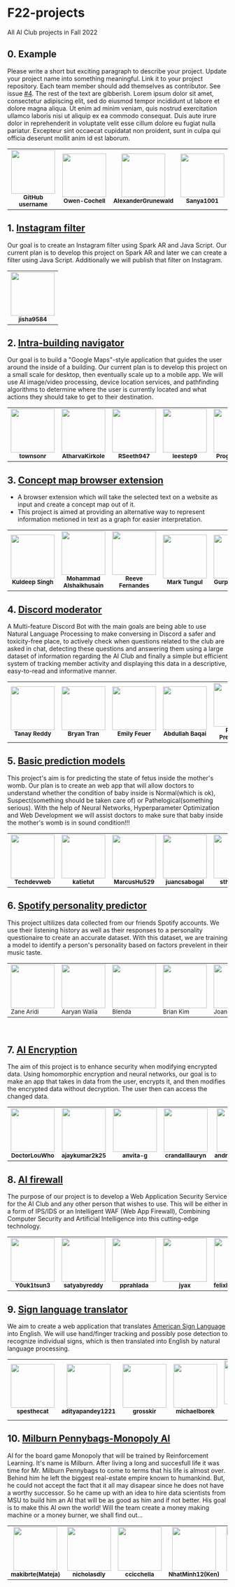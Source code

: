 # F22-projects
All AI Club projects in Fall 2022

## 0. Example

Please write a short but exciting paragraph to describe your project. Update your project name into something meaningful. Link it to your project repository. Each team member should add themselves as contributor. See issue [#4](https://github.com/MSU-AI/F22-projects/issues/4). The rest of the text are gibberish. Lorem ipsum dolor sit amet, consectetur adipiscing elit, sed do eiusmod tempor incididunt ut labore et dolore magna aliqua. Ut enim ad minim veniam, quis nostrud exercitation ullamco laboris nisi ut aliquip ex ea commodo consequat. Duis aute irure dolor in reprehenderit in voluptate velit esse cillum dolore eu fugiat nulla pariatur. Excepteur sint occaecat cupidatat non proident, sunt in culpa qui officia deserunt mollit anim id est laborum.

<table>
  <tbody>
    <tr>
      <td align="center">
        <a href="https://github.com/features/copilot">
        <img src="https://github.githubassets.com/images/modules/site/copilot/copilot.png" width="100px;">
        </a><br/>
        <small><b>GitHub username</b></small>
      </td>
      <td align="center">
        <a href="https://github.com/Owen-Cochell">
        <img src="https://avatars.githubusercontent.com/u/28907989?v=4" width="100px;">
        </a><br/>
        <small><b>Owen-Cochell</b></small>
      </td>
      <td align="center">
        <a href="https://github.com/AlexanderGrunewald">
        <img src="https://avatars.githubusercontent.com/u/97201153?v=4" width="100px;"/>
        </a><br/>
        <small><b>AlexanderGrunewald</b></small>
      </td>
      <td align="center">
        <a href="https://github.com/Sanya1001">
        <img src="https://avatars.githubusercontent.com/u/85473792?v=4" width="100px;"/>
        </a><br/>
        <small><b>Sanya1001</b></small>
      </td>
    </tr>
  </tbody>
</table>

## 1. [Instagram filter](#)
Our goal is to create an Instagram filter using Spark AR and Java Script. Our current plan is to develop this project on Spark AR and later we can create a filter using Java Script. Additionally we will publish that filter on Instagram. 

<table>
  <tbody>
    <tr>
      <td align="center">
        <a href="https://github.com/jisha9584">
        <img src="https://avatars.githubusercontent.com/u/82643095?v=4" width="100px;">
        </a><br/>
        <small><b>jisha9584</b></small>
      </td>
    </tr>
  </tbody>
</table>

## 2. [Intra-building navigator](https://github.com/MSU-AI/IntraBuildingNavigator)
Our goal is to build a "Google Maps"-style application that guides the user around the inside of a building. Our current plan is to develop this project on a small scale for desktop, then eventually scale up to a mobile app. We will use AI image/video processing, device location services, and pathfinding algorithms to determine where the user is currently located and what actions they should take to get to their destination.

<table>
  <tbody>
    <tr>
      <td align="center">
        <a href="https://github.com/townsonr">
        <img src="https://avatars.githubusercontent.com/u/73606631?v=4" width="100px;">
        </a><br/>
        <small><b>townsonr</b></small>
      </td>
      <td align="center">
        <a href="https://github.com/AtharvaKirkole">
        <img src="https://avatars.githubusercontent.com/u/86716884?v=4" width="100px;">
        </a><br/>
        <small><b>AtharvaKirkole</b></small>
      </td>
      <td align="center">
        <a href="https://github.com/RSeeth947">
        <img src="https://avatars.githubusercontent.com/u/67927758?v=4" width="100px;">
        </a><br/>
        <small><b>RSeeth947</b></small>
      </td>
      <td align="center">
        <a href="https://github.com/leestep9">
        <img src="https://avatars.githubusercontent.com/u/46537881?v=4" width="100px;">
        </a><br/>
        <small><b>leestep9</b></small>
      </td>
      <td align="center">
        <a href="https://github.com/ProgramRush">
        <img src="https://avatars.githubusercontent.com/u/87960843?v=4" width="100px;">
        </a><br/>
        <small><b>ProgramRush</b></small>
      </td>
      <td align="center">
        <a href="https://github.com/mwaleeed">
        <img src="https://avatars.githubusercontent.com/u/88088085?v=4" width="100px;">
        </a><br/>
        <small><b>mwaleeed</b></small>
      </td>
      <td align="center">
        <a href="https://github.com/tegascott">
        <img src="https://avatars.githubusercontent.com/u/109388061?v=4" width="100px;">
        </a><br/>
        <small><b>tegascott</b></small>
      </td>
    </tr>
  </tbody>
</table>

## 3. [Concept map browser extension](#)
- A browser extension which will take the selected text on a website as input and create a concept map out of it.
- This project is aimed at providing an alternative way to represent information metioned in text as a graph for easier
interpretation.

<table>
  <tbody>
    <tr>
      <td align="center">
        <a href="https://github.com/kuldeep7688">
        <img src="https://avatars.githubusercontent.com/u/10415481?v=4" width="100px;">
        </a><br/>
        <small><b>Kuldeep Singh</b></small>
      </td>
      <td align="center">
        <a href="https://github.com/MAlshaik">
        <img src="https://avatars.githubusercontent.com/u/56054023?v=4" width="100px;"/>
        </a><br/>
        <small><b>Mohammad Alshaikhusain</b></small>
      </td>
      <td align="center">
        <a href="https://github.com/ReeveFernandes">
        <img src="https://avatars.githubusercontent.com/u/92554845?v=4" width="100px;"/>
        </a><br/>
        <small><b>Reeve Fernandes</b></small>
      </td>
      <td align="center">
        <a href="https://github.com/forwvss">
        <img src="https://avatars.githubusercontent.com/u/97998845?v=4" width="100px;"/>
        </a><br/>
        <small><b>Mark Tungul</b></small>
      </td>
      <td align="center">
        <a href="https://github.com/gSingh-debug">
        <img src="https://avatars.githubusercontent.com/u/108957502?v=4" width="100px;"/>
        </a><br/>
        <small><b>Gurpreet Singh</b></small>
      </td>
      <td align="center">
        <a href="https://github.com/yellowmellow22">
        <img src="https://avatars.githubusercontent.com/u/112713212?v=4" width="100px;"/>
        </a><br/>
        <small><b>Michael Plante</b></small>
      </td>
      <td align="center">
        <a href="https://github.com/arael34">
        <img src="https://avatars.githubusercontent.com/u/94145174?v=4" width="100px;"/>
        </a><br/>
        <small><b>Jonas Groening</b></small>
      </td>
    </tr>
  </tbody>
</table>

## 4. [Discord moderator](https://github.com/MSU-AI/DiscordModeratorBot)
A Multi-feature Discord Bot with the main goals are being able to use Natural Language Processing to make conversing in Discord a safer and toxicity-free place, to actively check when questions related to the club are asked in chat, detecting these questions and answering them using a large dataset of information regarding the AI Club and finally a simple but efficient system of tracking member activity and displaying this data in a descriptive, easy-to-read and informative manner.

<table>
  <tbody>
    <tr>
      <td align="center">
        <a href="https://github.com/Tanakiin">
        <img src="https://avatars.githubusercontent.com/u/64032384?v=4\Attempt5.png" width="100px;">
        </a><br/>
        <small><b>Tanay Reddy</b></small>
      </td>
       <td align="center">
        <a href="https://github.com/brytran">
        <img src="https://avatars.githubusercontent.com/u/98930713?v=4" width="100px;">
        </a><br/>
        <small><b>Bryan Tran</b></small>
      </td>
     <td align="center">
      <a href="https://github.com/emilyfeuer">
      <img src="https://avatars.githubusercontent.com/u/20713673?v=4", width="100px;">
      </a><br/>
      <small><b>Emily Feuer</b></small>
     </td>
     <td align="center">
        <a href="https://github.com/XtremeBuild">
        <img src="https://avatars.githubusercontent.com/u/87911342?v=4" width="100px;">
        </a><br/>
        <small><b>Abdullah Baqai</b></small>
      </td>
      <td align="center">
        <a href="https://github.com/PranavPremchand">
        <img src="https://avatars.githubusercontent.com/u/102814907?v=4" width="100px;">
        </a><br/>
        <small><b>Pranav Premchand</b></small>
      </td>
      <td align="center">
        <a href="https://github.com/spulvender">
        <img src="https://avatars.githubusercontent.com/u/29869792?v=4" width="100px;">
        </a><br/>
        <small><b>Sudhanva Pulvender</b></small>
      </td>
      </td>
      <td align="center">
        <a href="https://github.com/tanmay-sketch">
        <img src="https://avatars.githubusercontent.com/u/56361307?v=4" width="100px;">
        </a><br/>
        <small><b>Tanmay Grandhisiri</b></small>
      </td>
    </tr>
   </tbody>
</table>

## 5. [Basic prediction models](https://github.com/MSU-AI/Fetal-Sate-Predictor)
This project's aim is for predicting the state of fetus inside the mother's womb. Our plan is to create an web app that will allow doctors to understand whether the condition of baby inside is Normal(which is ok), Suspect(something should be taken care of) or Pathelogical(something serious). With the help of Neural Networks, Hyperparameter Optimization and Web Development we will assist doctors to make sure that baby inside the mother's womb is in sound condition!!! 

<table>
  <tbody>
    <tr>
      <td align="center">
        <a href="https://github.com/Techdevweb">
        <img src="https://avatars.githubusercontent.com/u/66744996?v=4" width="100px;">
        </a><br/>
        <small><b>Techdevweb</b></small>
      </td>
      <td align="center">
        <a href="https://github.com/katietut">
        <img src="https://avatars.githubusercontent.com/u/115242194?v=4" width="100px;">
        </a><br/>
        <small><b>katietut</b></small>
      </td>
      <td align="center">
        <a href="https://github.com/MarcusHu529">
        <img src="https://avatars.githubusercontent.com/u/114897364?v=4" width="100px;">
        </a><br/>
        <small><b>MarcusHu529</b></small>
      </td>
      <td align="center">
        <a href="https://github.com/juancsabogal">
        <img src="https://avatars.githubusercontent.com/u/114792472?v=4" width="100px;">
        </a><br/>
        <small><b>juancsabogal</b></small>
      </td>
      <td align="center">
        <a href="https://github.com/sthuy9804">
        <img src="https://avatars.githubusercontent.com/u/114836703?v=4" width="100px;">
        </a><br/>
        <small><b>sthuy9804</b></small>
      </td>
      <td align="center">
        <a href="https://github.com/KoyaS">
        <img src="https://avatars.githubusercontent.com/u/39803522?v=4" width="100px;">
        </a><br/>
        <small><b>KoyaS</b></small>
      </td>
      <td align="center">
        <a href="https://github.com/Goob16">
        <img src="https://avatars.githubusercontent.com/u/114874289?v=4" width="100px;">
        </a><br/>
        <small><b>Goob16</b></small>
      </td>
    </tr>
  </tbody>
</table>



## 6. [Spotify personality predictor](#)
<p>
  This project ultilizes data collected from our friends Spotify accounts. We use their listening history as well as their responses to a personality questionaire to create an accurate dataset.  With this dataset, we are training a model to identify a person's personality based on factors prevelent in their music taste.
</p>
<table>
  <tbody>
    <tr>
      <td>
        <a href="https://github.com/ZaneAridi1022">
          <img src="https://avatars.githubusercontent.com/u/80779298?v=4" width="100px;"> 
          </a><br/>
        <small>Zane Aridi</small>
      </td>
      <td>
        <a href="https://github.com/aaryan-walia">
          <img src="https://avatars.githubusercontent.com/u/111919808?v=4" width="100px;"> 
          </a><br/>
        <small>Aaryan Walia</small>
      </td>
      <td>
        <a href="https://github.com/bjyan04">
          <img src="https://avatars.githubusercontent.com/u/109554116?v=4" width="100px;"> 
          </a><br/>
        <small>Blenda</small>
      </td>
      <td>
        <a href="https://github.com/briankim0914">
          <img src="https://avatars.githubusercontent.com/u/105545869?v=4" width="100px;"> 
          </a><br/>
        <small>Brian Kim</small>
      </td>
      <td>
        <a href="https://github.com/KaijiaZhan">
          <img src="https://avatars.githubusercontent.com/u/97995975?v=4" width="100px;"> 
          </a><br/>
        <small>Joanna</small>
      </td>
      <td>
        <a href="https://github.com/mannaswal">
          <img src="https://avatars.githubusercontent.com/u/85875015?v=4" width="100px;"> 
          </a><br/>
        <small>Mann Aswal</small>
      </td>
      <td>
        <a href="https://github.com/Nilvek789">
          <img src="https://avatars.githubusercontent.com/u/114879222?v=4" width="100px;"> 
          </a><br/>
        <small>Kevin</small>
      </td>
    </tr>
  </tbody>
</table>
<br>

## 7. [AI Encryption](https://github.com/MSU-AI/NikaProject)
The aim of this project is to enhance security when modifying encrypted data. Using homomorphic encryption and neural networks, our goal is to make an app that takes in data from the user, encrypts it, and then modifies the encrypted data without decryption. The user then can access the changed data.
<table>
  <tbody>
    <tr>
      <td align="center">
        <a href="https://github.com/DoctorLouWho">
        <img src="https://avatars.githubusercontent.com/u/113136906?v=4" width="100px;">
        </a><br/>
        <small><b>DoctorLouWho</b></small>
      </td>
      <td align="center">
        <a href="https://github.com/ajaykumar2k25">
        <img src="https://avatars.githubusercontent.com/u/96953471?v=4" width="100px;">
        </a><br/>
        <small><b>ajaykumar2k25</b></small>
      </td>
      <td align="center">
        <a href="https://github.com/anvita-g">
        <img src="https://avatars.githubusercontent.com/u/75912590?v=4" width="100px;">
        </a><br/>
        <small><b>anvita-g</b></small>
      </td>
      <td align="center">
        <a href="https://github.com/crandalllauryn">
        <img src="https://avatars.githubusercontent.com/u/65569546?v=4" width="100px;">
        </a><br/>
        <small><b>crandalllauryn</b></small>
      </td>
      <td align="center">
        <a href="https://github.com/andrewchiu1203">
        <img src="https://avatars.githubusercontent.com/u/81220384?v=4" width="100px;">
        </a><br/>
        <small><b>andrewchiu1203</b></small>
      </td>
      <td align="center">
        <a href="https://github.com/haniyyasurayya">
        <img src="https://avatars.githubusercontent.com/u/114824386?v=4" width="100px;">
        </a><br/>
        <small><b>haniyyasurayya</b></small>
      </td>
      <td align="center">
        <a href="https://github.com/Scarcedust">
        <img src="https://avatars.githubusercontent.com/u/113730916?v=4" width="100px;">
        </a><br/>
        <small><b>Scarcedust</b></small>
      </td>
    </tr>
  </tbody>
</table>

## 8. [AI firewall](https://github.com/MSU-AI/AI-Firewall)
The purpose of our project is to develop a Web Application Security Service for the AI Club and any other person that wishes to use. 
This will be either in a form of IPS/IDS or an Intelligent WAF (Web App Firewall), Combining Computer Security and Artificial Intelligence into this cutting-edge technology.

<table>
  <tbody>
    <tr>
      <td align="center">
        <a href="https://github.com/Y0uk1tsun3">
        <img src="https://avatars.githubusercontent.com/u/95195316" width="100px;">
        </a><br/>
        <small><b>Y0uk1tsun3</b></small>
      </td>
      <td align="center">
        <a href="https://github.com/satyabyreddy">
        <img src="https://avatars.githubusercontent.com/u/102766717" width="100px;">
        </a><br/>
        <small><b>satyabyreddy</b></small>
      </td>
      <td align="center">
        <a href="https://github.com/pprahlada">
        <img src="https://avatars.githubusercontent.com/u/93998803" width="100px;">
        </a><br/>
        <small><b>pprahlada</b></small>
      </td>
      <td align="center">
        <a href="https://github.com/jyax">
        <img src="https://avatars.githubusercontent.com/u/86649500" width="100px;">
        </a><br/>
        <small><b>jyax</b></small>
      </td>
      <td align="center">
        <a href="https://github.com/felixliang50779">
        <img src="https://avatars.githubusercontent.com/u/112431235"
        width="100px;">
        </a><br/>
        <small><b>felixliang50779</b></small>
      </td>
    </tr>
  </tbody>
</table>

## 9. [Sign language translator](https://github.com/MSU-AI/SignLanguageTranslator)
We aim to create a web application that translates [American Sign Language](https://en.wikipedia.org/wiki/American_Sign_Language) into English. We will use hand/finger tracking and possibly pose detection to recognize individual signs, which is then translated into English by natural language processing.
<table>
  <tbody>
    <tr>
      <td align="center">
        <a href="https://github.com/spesthecat">
        <img src="https://avatars.githubusercontent.com/u/44417854?v=4" width="100px;">
        </a><br/>
        <small><b>spesthecat</b></small>
      </td>
      <td align="center">
        <a href="https://github.com/adityapandey1221">
        <img src="https://avatars.githubusercontent.com/u/38134535?v=4" width="100px;">
        </a><br/>
        <small><b>adityapandey1221</b></small>
      </td>
      <td align="center">
        <a href="https://github.com/grosskir">
        <img src="https://avatars.githubusercontent.com/u/63125421?v=4" width="100px;">
        </a><br/>
        <small><b>grosskir</b></small>
      </td>
      <td align="center">
        <a href="https://github.com/michaelborek">
        <img src="https://avatars.githubusercontent.com/u/67952069?v=4" width="100px;">
        </a><br/>
        <small><b>michaelborek</b></small>
      </td>
      <td align="center">
        <a href="https://github.com/Johnx69">
        <img src="https://avatars.githubusercontent.com/u/93436870?v=4" width="100px;">
        </a><br/>
        <small><b>Dao Hoang Anh</b></small>
      </td>
      <td align="center">
        <a href="https://github.com/langerno">
        <img src="https://avatars.githubusercontent.com/u/112980271?v=4" width="100px;">
        </a><br/>
        <small><b>langerno</b></small>
      </td>
      <td align="center">
        <a href="https://github.com/npaigalikar">
        <img src="https://avatars.githubusercontent.com/u/114792236?v=4" width="100px;">
        </a><br/>
        <small><b>npaigalikar</b></small>
      </td>
    </tr>
  </tbody>
</table>

## 10. [Milburn Pennybags-Monopoly AI](https://github.com/MSU-AI/milburn-monopoly-ai)
AI for the board game Monopoly that will be trained by Reinforcement Learning. It's name is Milburn. After living a long and succesfull life it was time for Mr. Milburn Pennybags to come to terms that his life is almost over. Behind him he left the biggest real-estate empire known to humankind. But, he could not accept the fact that it all may disapear since he does not have a worthy successor. So he came up with an idea to hire data scientists from MSU to build him an AI that will be as good as him and if not better. His goal is to make this AI own the world! Will the team create a money making machine or a money burner, we shall find out...
<table>
  <tbody>
    <tr>
      <td align="center">
        <a href="https://github.com/makibrte">
        <img src="https://avatars.githubusercontent.com/u/113369108?v=4" width="100px;"/>
        </a><br/>
        <small><b>makibrte(Mateja)</b></small>
      </td>
      <td align="center">
        <a href="https://github.com/nicholasdly">
        <img src="https://avatars.githubusercontent.com/u/61239473?v=4" width="100px;"/>
        </a><br/>
        <small><b>nicholasdly</b></small>
         </td>
      <td align="center">
        <a href="https://github.com/ccicchella">
        <img src="https://avatars.githubusercontent.com/u/107056988?v=4" width="100px;"/>
        </a><br/>
        <small><b>ccicchella</b></small>
      </td>
      <td align="center">
        <a href="https://github.com/NhatMinh12">
        <img src="https://avatars.githubusercontent.com/u/74853310?v=4" width="100px;"/>
        </a><br/>
        <small><b>NhatMinh12(Ken)</b></small>
      </td>
      <td align="center">
        <a href="https://github.com/RyanFilipiak">
        <img src="https://avatars.githubusercontent.com/u/114832068?v=4" width="100px;"/>
        </a><br/>
        <small><b>RyanFilipiak</b></small>
      </td>
      </tr>
  </tbody>
</table>

